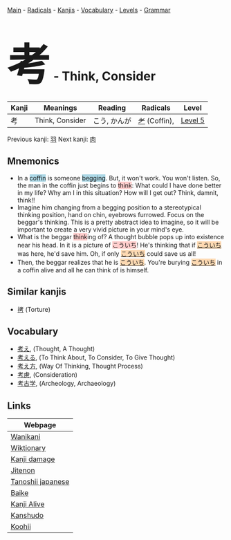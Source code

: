<style> bigfont {font-size: 100px}</style>
[Main](../index.md) -
[Radicals](../radicals.md) -
[Kanjis](../kanjis.md) -
[Vocabulary](../vocabulary.md) -
[Levels](../levels.md) -
[Grammar](../grammar.md)
# <bigfont> 考</bigfont> - Think, Consider 

| Kanji | Meanings | Reading | Radicals | Level |
| --- | --- | --- | --- | --- |
| 考 | Think, Consider | こう, かんが | [耂](../radicals/耂.md) (Coffin),  | [Level 5](../levels/wk_level5.md) |

Previous kanji: [羽](羽.md) Next kanji: [肉](肉.md) 

## Mnemonics
 * In a <span style="background-color:#ADD8E6"> coffin</span> is someone <span style="background-color:#ADD8E6"> begging</span>. But, it won't work. You won't listen. So, the man in the coffin just begins to <span style="background-color:#ffcccb"> think</span>: What could I have done better in my life? Why am I in this situation? How will I get out? Think, damnit, think!!
* Imagine him changing from a begging position to a stereotypical thinking position, hand on chin, eyebrows furrowed. Focus on the beggar's thinking. This is a pretty abstract idea to imagine, so it will be important to create a very vivid picture in your mind's eye.
* What is the beggar <span style="background-color:#ffcccb"> think</span>ing of? A thought bubble pops up into existence near his head. In it is a picture of <span style="background-color:#ffcccb"> こういち</span>! He's thinking that if <span style="background-color:#fed8b1"> [こういち](https://jisho.org/search/こういち)</span> was here, he'd save him. Oh, if only <span style="background-color:#fed8b1"> [こういち](https://jisho.org/search/こういち)</span> could save us all!
* Then, the beggar realizes that he is <span style="background-color:#fed8b1"> [こういち](https://jisho.org/search/こういち)</span>. You're burying <span style="background-color:#fed8b1"> [こういち](https://jisho.org/search/こういち)</span> in a coffin alive and all he can think of is himself.


## Similar kanjis
 * [拷](拷.md) (Torture)


## Vocabulary
 * [考え](../vocabulary/考.md), (Thought, A Thought)
* [考える](../vocabulary/考.md), (To Think About, To Consider, To Give Thought)
* [考え方](../vocabulary/考.md), (Way Of Thinking, Thought Process)
* [考慮](../vocabulary/考.md), (Consideration)
* [考古学](../vocabulary/考.md), (Archeology, Archaeology)



## Links 

| Webpage |
| --- |
| [Wanikani          ](https://www.wanikani.com/kanji/考) |
| [Wiktionary        ](https://en.wiktionary.org/wiki/考) |
| [Kanji damage      ](http://www.kanjidamage.com/kanji/search?utf8=✓&q=考) |
| [Jitenon           ](https://jitenon.com/kanji/考) |
| [Tanoshii japanese ](https://www.tanoshiijapanese.com/dictionary/kanji.cfm?k=考) |
| [Baike             ](https://baike.baidu.com/item/考) |
| [Kanji Alive       ](https://app.kanjialive.com/考) |
| [Kanshudo          ](https://www.kanshudo.com/searchmn?q=考) |
| [Koohii            ](https://kanji.koohii.com/study/kanji/考) |
